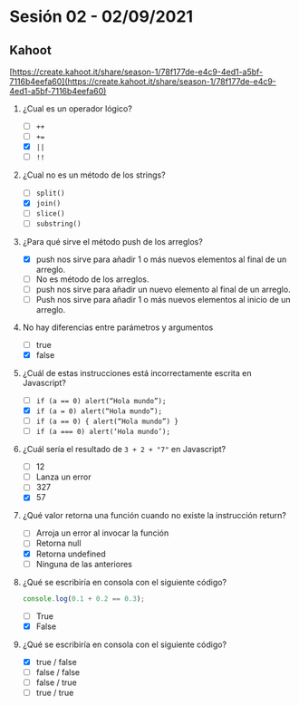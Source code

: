 # Sesión 02 - 02/09/2021

## Kahoot

[https://create.kahoot.it/share/season-1/78f177de-e4c9-4ed1-a5bf-7116b4eefa60](https://create.kahoot.it/share/season-1/78f177de-e4c9-4ed1-a5bf-7116b4eefa60)

1. ¿Cual es un operador lógico?

   - [ ] `++`
   - [ ] `+=`
   - [x] `||`
   - [ ] `!!`

2. ¿Cual no es un método de los strings?

   - [ ] `split()`
   - [x] `join()`
   - [ ] `slice()`
   - [ ] `substring()`

3. ¿Para qué sirve el método push de los arreglos?

   - [x] push nos sirve para añadir 1 o más nuevos elementos al final de un arreglo.
   - [ ] No es método de los arreglos.
   - [ ] push nos sirve para añadir un nuevo elemento al final de un arreglo.
   - [ ] Push nos sirve para añadir 1 o más nuevos elementos al inicio de un arreglo.

4. No hay diferencias entre parámetros y argumentos

   - [ ] true
   - [x] false

5. ¿Cuál de estas instrucciones está incorrectamente escrita en Javascript?

   - [ ] `if (a == 0) alert(“Hola mundo”);`
   - [x] `if (a = 0) alert(“Hola mundo”);`
   - [ ] `if (a == 0) { alert(“Hola mundo”) }`
   - [ ] `if (a === 0) alert(‘Hola mundo’);`

6. ¿Cuál sería el resultado de `3 + 2 + "7"` en Javascript?

   - [ ] 12
   - [ ] Lanza un error
   - [ ] 327
   - [x] 57

7. ¿Qué valor retorna una función cuando no existe la instrucción return?

   - [ ] Arroja un error al invocar la función
   - [ ] Retorna null
   - [x] Retorna undefined
   - [ ] Ninguna de las anteriores

8. ¿Qué se escribiría en consola con el siguiente código?

    ```js
    console.log(0.1 + 0.2 == 0.3);
    ```

   - [ ] True
   - [x] False

9. ¿Qué se escribiría en consola con el siguiente código?

   - [x] true / false
   - [ ] false / false
   - [ ] false / true
   - [ ] true / true

